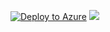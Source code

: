 ﻿[![Deploy to Azure](http://azuredeploy.net/deploybutton.png)](https://azuredeploy.net/)
 <a href="http://armviz.io/#/?load=https://raw.githubusercontent.com/artisticcheese/SwarmARM/HostedDSC/VMSS-Linked/azuredeploy.json" target="_blank">
  <img src="http://armviz.io/visualizebutton.png"/>
</a>
